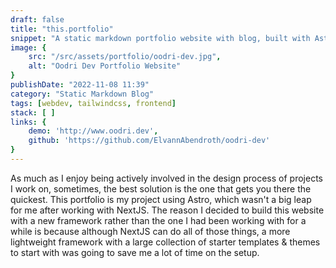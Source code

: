 ```yaml
---
draft: false
title: "this.portfolio"
snippet: "A static markdown portfolio website with blog, built with Astro 3.0 & the Astroship Theme"
image: {
    src: "/src/assets/portfolio/oodri-dev.jpg",
    alt: "Oodri Dev Portfolio Website"
}
publishDate: "2022-11-08 11:39"
category: "Static Markdown Blog"
tags: [webdev, tailwindcss, frontend]
stack: [ ]
links: {
    demo: 'http://www.oodri.dev',
    github: 'https://github.com/ElvannAbendroth/oodri-dev'
}
---
```


As much as I enjoy being actively involved in the design process of projects I work on, sometimes, the best solution is the one that gets you there the quickest.  This portfolio is my project using Astro, which wasn't a big leap for me after working with NextJS.  The reason I decided to build this website with a new framework rather than the one I had been working with for a while is because although NextJS can do all of those things, a more lightweight framework with a large collection of starter templates & themes to start with was going to save me a lot of time on the setup.